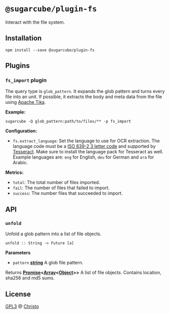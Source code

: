# `@sugarcube/plugin-fs`

Interact with the file system.

## Installation

```
npm install --save @sugarcube/plugin-fs
```

## Plugins

### `fs_import` plugin

The query type is `glob_pattern`. It expands the glob pattern and turns every file into an unit. If possible, it extracts the body and meta data from the file using [Apache Tika](https://tika.apache.org/).

**Example:**

```
sugarcube -Q glob_pattern:path/to/files/** -p fs_import
```

**Configuration:**

- `fs.extract_language`: Set the language to use for OCR extraction. The language code must be a [ISO 839-2 3 letter code](https://www.loc.gov/standards/iso639-2/php/code_list.php) and supported by [Tesseract](https://github.com/tesseract-ocr/tesseract/blob/master/doc/tesseract.1.asc#languages). Make sure to install the language pack for Tesseract as well. Example languages are: `eng` for English, `deu` for German and `ara` for Arabic.

**Metrics:**

- `total`: The total number of files imported.
- `fail`: The number of files that failed to import.
- `success`: The number files that succeeded to import.

## API

### `unfold`

Unfold a glob pattern into a list of file objects.

`unfold :: String -> Future [a]`

**Parameters**

-   `pattern` **[string](https://developer.mozilla.org/en-US/docs/Web/JavaScript/Reference/Global_Objects/String)** A glob file pattern.

Returns **[Promise](https://developer.mozilla.org/en-US/docs/Web/JavaScript/Reference/Global_Objects/Promise)&lt;[Array](https://developer.mozilla.org/en-US/docs/Web/JavaScript/Reference/Global_Objects/Array)&lt;[Object](https://developer.mozilla.org/en-US/docs/Web/JavaScript/Reference/Global_Objects/Object)>>** A list of file objects. Contains
location, sha256 and md5 sums.

## License

[GPL3](./LICENSE) @ [Christo](christo@cryptodrunks.net)
